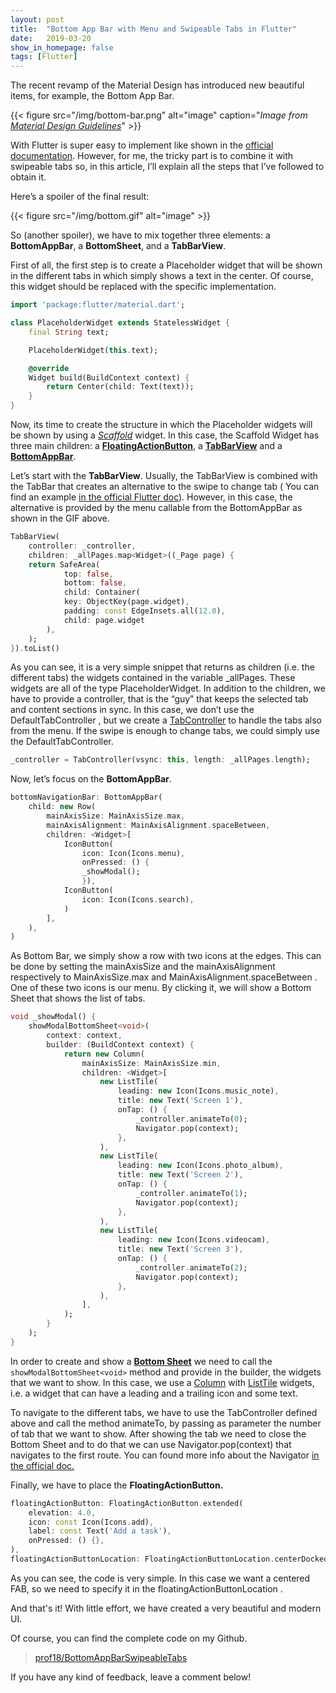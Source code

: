 ```yaml
---
layout: post
title:  "Bottom App Bar with Menu and Swipeable Tabs in Flutter"
date:   2019-03-20
show_in_homepage: false
tags: [Flutter]
---
```


The recent revamp of the Material Design has introduced new beautiful items, for example, the Bottom App Bar.

{{< figure src="/img/bottom-bar.png" alt="image" caption="*Image from [Material Design Guidelines](https://material.io/design/components/app-bars-bottom.html#)*" >}}

With Flutter is super easy to implement like shown in the [official documentation](https://docs.flutter.io/flutter/material/BottomAppBar-class.html). However, for me, the tricky part is to combine it with swipeable tabs so, in this article, I’ll explain all the steps that I’ve followed to obtain it.

Here’s a spoiler of the final result:

{{< figure src="/img/bottom.gif" alt="image" >}}

So (another spoiler), we have to mix together three elements: a **BottomAppBar**, a **BottomSheet**, and a **TabBarView**.

First of all, the first step is to create a Placeholder widget that will be shown in the different tabs in which simply shows a text in the center. Of course, this widget should be replaced with the specific implementation.

```dart
import 'package:flutter/material.dart';

class PlaceholderWidget extends StatelessWidget {
    final String text;

    PlaceholderWidget(this.text);

    @override
    Widget build(BuildContext context) {
        return Center(child: Text(text));
    }
}
```

Now, its time to create the structure in which the Placeholder widgets will be shown by using a [*Scaffold*](https://docs.flutter.io/flutter/material/Scaffold-class.html) widget. In this case, the Scaffold Widget has three main children: a [**FloatingActionButton**](https://docs.flutter.io/flutter/material/FloatingActionButton-class.html), a [**TabBarView**](https://docs.flutter.io/flutter/material/TabBarView-class.html) and a [**BottomAppBar**](https://docs.flutter.io/flutter/material/BottomAppBar-class.html).

Let’s start with the **TabBarView**. Usually, the TabBarView is combined with the TabBar that creates an alternative to the swipe to change tab ( You can find an example [in the official Flutter doc](https://flutter.dev/docs/cookbook/design/tabs)). However, in this case, the alternative is provided by the menu callable from the BottomAppBar as shown in the GIF above.

```dart
TabBarView(
    controller: _controller,
    children: _allPages.map<Widget>((_Page page) {
    return SafeArea(
            top: false,
            bottom: false,
            child: Container(
            key: ObjectKey(page.widget),
            padding: const EdgeInsets.all(12.0),
            child: page.widget
        ),
    );
}).toList()
```    

As you can see, it is a very simple snippet that returns as children (i.e. the different tabs) the widgets contained in the variable _allPages. These widgets are all of the type PlaceholderWidget. In addition to the children, we have to provide a controller, that is the “guy” that keeps the selected tab and content sections in sync. In this case, we don’t use the DefaultTabController , but we create a [TabController](https://docs.flutter.io/flutter/material/TabController-class.html) to handle the tabs also from the menu. If the swipe is enough to change tabs, we could simply use the DefaultTabController.

```dart
_controller = TabController(vsync: this, length: _allPages.length);
```

Now, let’s focus on the **BottomAppBar**.

```dart
bottomNavigationBar: BottomAppBar(
    child: new Row(
        mainAxisSize: MainAxisSize.max,
        mainAxisAlignment: MainAxisAlignment.spaceBetween,
        children: <Widget>[
            IconButton(
                icon: Icon(Icons.menu),
                onPressed: () {
                _showModal();
                }),
            IconButton(
                icon: Icon(Icons.search),
            )
        ],
    ),
)
```    

As Bottom Bar, we simply show a row with two icons at the edges. This can be done by setting the mainAxisSize and the mainAxisAlignment respectively to MainAxisSize.max and MainAxisAlignment.spaceBetween . One of these two icons is our menu. By clicking it, we will show a Bottom Sheet that shows the list of tabs.

```dart
void _showModal() {
    showModalBottomSheet<void>(
        context: context,
        builder: (BuildContext context) {
            return new Column(
                mainAxisSize: MainAxisSize.min,
                children: <Widget>[
                    new ListTile(
                        leading: new Icon(Icons.music_note),
                        title: new Text('Screen 1'),
                        onTap: () {
                            _controller.animateTo(0);
                            Navigator.pop(context);
                        },
                    ),
                    new ListTile(
                        leading: new Icon(Icons.photo_album),
                        title: new Text('Screen 2'),
                        onTap: () {
                            _controller.animateTo(1);
                            Navigator.pop(context);
                        },
                    ),
                    new ListTile(
                        leading: new Icon(Icons.videocam),
                        title: new Text('Screen 3'),
                        onTap: () {
                            _controller.animateTo(2);
                            Navigator.pop(context);
                        },
                    ),
                ],
            );
        }
    );
}
```

In order to create and show a [**Bottom Sheet**](https://docs.flutter.io/flutter/material/BottomSheet-class.html) we need to call the ```showModalBottomSheet<void>``` method and provide in the builder, the widgets that we want to show. In this case, we use a [Column](https://docs.flutter.io/flutter/widgets/Column-class.html) with [ListTile](https://docs.flutter.io/flutter/material/ListTile-class.html) widgets, i.e. a widget that can have a leading and a trailing icon and some text.

To navigate to the different tabs, we have to use the TabController defined above and call the method animateTo, by passing as parameter the number of tab that we want to show. After showing the tab we need to close the Bottom Sheet and to do that we can use Navigator.pop(context) that navigates to the first route. You can found more info about the Navigator [in the official doc.](https://flutter.dev/docs/cookbook/navigation/navigation-basics)

Finally, we have to place the **FloatingActionButton.**

```dart
floatingActionButton: FloatingActionButton.extended(
    elevation: 4.0,
    icon: const Icon(Icons.add),
    label: const Text('Add a task'),
    onPressed: () {},
),
floatingActionButtonLocation: FloatingActionButtonLocation.centerDocked,
```    

As you can see, the code is very simple. In this case we want a centered FAB, so we need to specify it in the floatingActionButtonLocation .

And that's it! With little effort, we have created a very beautiful and modern UI.

Of course, you can find the complete code on my Github.

> [prof18/BottomAppBarSwipeableTabs](https://github.com/prof18/BottomAppBarSwipeableTabs)

If you have any kind of feedback, leave a comment below!
